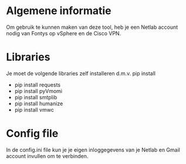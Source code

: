 # Algemene informatie
Om gebruik te kunnen maken van deze tool, heb je een Netlab account nodig van Fontys op vSphere en de Cisco VPN. 

# Libraries
Je moet de volgende libraries zelf installeren d.m.v. pip install

- pip install requests
- pip install pyVmomi
- pip install smtplib
- pip install humanize
- pip install vmwc

# Config file
In de config.ini file kun je je eigen inloggegevens van je Netlab en Gmail account invullen om te verbinden.
